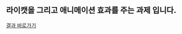 ## 라이캣을 그리고 애니메이션 효과를 주는 과제 입니다.

[결과 바로가기](https://github.com/sohyeonAn/front-end-school-html/tree/main/과제/라이캣)